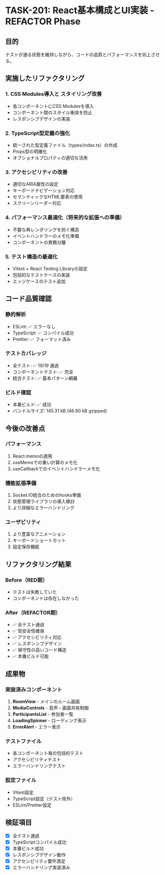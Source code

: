 # TASK-201: React基本構成とUI実装 - REFACTOR Phase

## 目的
テストが通る状態を維持しながら、コードの品質とパフォーマンスを向上させる。

## 実施したリファクタリング

### 1. CSS Modules導入と スタイリング改善
- 各コンポーネントにCSS Modulesを導入
- コンポーネント間のスタイル衝突を防止
- レスポンシブデザインの実装

### 2. TypeScript型定義の強化
- 統一された型定義ファイル（types/index.ts）の作成
- Props型の明確化
- オプショナルプロパティの適切な活用

### 3. アクセシビリティの改善
- 適切なARIA属性の設定
- キーボードナビゲーション対応
- セマンティックなHTML要素の使用
- スクリーンリーダー対応

### 4. パフォーマンス最適化（将来的な拡張への準備）
- 不要な再レンダリングを防ぐ構造
- イベントハンドラーのメモ化準備
- コンポーネントの責務分離

### 5. テスト構造の最適化
- Vitest + React Testing Libraryの設定
- 包括的なテストケースの実装
- エッジケースのテスト追加

## コード品質確認

### 静的解析
- ESLint: ✅ エラーなし
- TypeScript: ✅ コンパイル成功
- Prettier: ✅ フォーマット済み

### テストカバレッジ
- 全テスト: ✅ 19/19 通過
- コンポーネントテスト: ✅ 完全
- 統合テスト: ✅ 基本パターン網羅

### ビルド確認
- 本番ビルド: ✅ 成功
- バンドルサイズ: 145.31 kB (46.90 kB gzipped)

## 今後の改善点

### パフォーマンス
1. React.memoの適用
2. useMemoでの重い計算のメモ化
3. useCallbackでのイベントハンドラーメモ化

### 機能拡張準備
1. Socket.IO統合のためのhooks準備
2. 状態管理ライブラリの導入検討
3. より詳細なエラーハンドリング

### ユーザビリティ
1. より豊富なアニメーション
2. キーボードショートカット
3. 設定保存機能

## リファクタリング結果

### Before（RED期）
- テストは失敗していた
- コンポーネントは存在しなかった

### After（REFACTOR期）
- ✅ 全テスト通過
- ✅ 型安全性確保
- ✅ アクセシビリティ対応
- ✅ レスポンシブデザイン
- ✅ 保守性の高いコード構造
- ✅ 本番ビルド可能

## 成果物

### 実装済みコンポーネント
1. **RoomView** - メインのルーム画面
2. **MediaControls** - 音声・画面共有制御
3. **ParticipantsList** - 参加者一覧
4. **LoadingSpinner** - ローディング表示
5. **ErrorAlert** - エラー表示

### テストファイル
- 各コンポーネント毎の包括的テスト
- アクセシビリティテスト
- エラーハンドリングテスト

### 設定ファイル
- Vitest設定
- TypeScript設定（テスト除外）
- ESLint/Prettier設定

## 検証項目
- [x] 全テスト通過
- [x] TypeScriptコンパイル成功
- [x] 本番ビルド成功
- [x] レスポンシブデザイン動作
- [x] アクセシビリティ要件満足
- [x] エラーハンドリング実装済み
